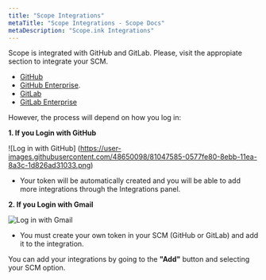 ```yaml
---
title: "Scope Integrations"
metaTitle: "Scope Integrations - Scope Docs"
metaDescription: "Scope.ink Integrations"
--- 
```


Scope is integrated with GitHub and GitLab. Please, visit the appropiate section to integrate your SCM.

- [GitHub](https://docs.scope.ink/integrations/1-github)
- [GitHub Enterprise](https://docs.scope.ink/integrations/2-github-enterprise).
- [GitLab](https://docs.scope.ink/integrations/3-gitlab)
- [GitLab Enterprise](https://docs.scope.ink/integrations/4-gitlab-enterprise)

However, the process will depend on how you log in:

**1. If you Login with GitHub**

![Log in with GitHub] (https://user-images.githubusercontent.com/48650098/81047585-0577fe80-8ebb-11ea-8a3c-1d826ad31033.png)

- Your token will be automatically created and you will be able to add more integrations through the Integrations panel.

**2. If you Login with Gmail**

![Log in with Gmail](https://user-images.githubusercontent.com/48650098/81047599-0d37a300-8ebb-11ea-916a-4f77e86ef0ce.png)

- You must create your own token in your SCM (GitHub or GitLab) and add it to the integration.

You can add your integrations by going to the **"Add"** button and selecting your SCM option.